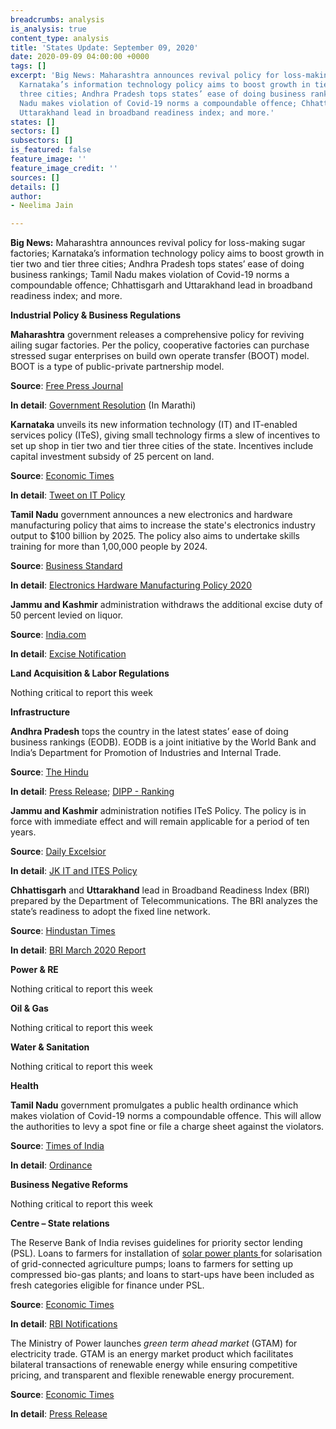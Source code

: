 ```yaml
---
breadcrumbs: analysis
is_analysis: true
content_type: analysis
title: 'States Update: September 09, 2020'
date: 2020-09-09 04:00:00 +0000
tags: []
excerpt: 'Big News: Maharashtra announces revival policy for loss-making sugar factories;
  Karnataka’s information technology policy aims to boost growth in tier two and tier
  three cities; Andhra Pradesh tops states’ ease of doing business rankings; Tamil
  Nadu makes violation of Covid-19 norms a compoundable offence; Chhattisgarh and
  Uttarakhand lead in broadband readiness index; and more.'
states: []
sectors: []
subsectors: []
is_featured: false
feature_image: ''
feature_image_credit: ''
sources: []
details: []
author:
- Neelima Jain

---
```

**Big News:** Maharashtra announces revival policy for loss-making sugar factories; Karnataka’s information technology policy aims to boost growth in tier two and tier three cities; Andhra Pradesh tops states’ ease of doing business rankings; Tamil Nadu makes violation of Covid-19 norms a compoundable offence; Chhattisgarh and Uttarakhand lead in broadband readiness index; and more.

**Industrial Policy & Business Regulations**

**Maharashtra** government releases a comprehensive policy for reviving ailing sugar factories. Per the policy, cooperative factories can purchase stressed sugar enterprises on build own operate transfer (BOOT) model. BOOT is a type of public-private partnership model.

**Source**: [Free Press Journal](https://www.freepressjournal.in/mumbai/maharashtra-government-to-revive-sick-sugar-factories)

**In detail**: [Government Resolution](https://www.maharashtra.gov.in/1145/Government-Resolutions) (In Marathi)

**Karnataka** unveils its new information technology (IT) and IT-enabled services policy (ITeS), giving small technology firms a slew of incentives to set up shop in tier two and tier three cities of the state. Incentives include capital investment subsidy of 25 percent on land.

**Source**: [Economic Times](https://economictimes.indiatimes.com/tech/ites/small-is-beautiful-karnatakas-new-it-policy-offers-sops-for-co-working-spaces-tech-firms-away-from-bengaluru/articleshow/77923713.cms)

**In detail**: [Tweet on IT Policy](https://twitter.com/drashwathcn/status/1301538156152463361?s=20)

**Tamil Nadu** government announces a new electronics and hardware manufacturing policy that aims to increase the state's electronics industry output to $100 billion by 2025. The policy also aims to undertake skills training for more than 1,00,000 people by 2024.

**Source**: [Business Standard](https://www.business-standard.com/article/economy-policy/tamil-nadu-govt-releases-policy-for-electronics-hardware-manufacturing-120090700360_1.html)

**In detail**: [Electronics Hardware Manufacturing Policy 2020](https://www.thehindu.com/news/resources/article32540081.ece/binary/TNElectronicsHardwareManufacturing-policy.pdf)

**Jammu and Kashmir** administration withdraws the additional excise duty of 50 percent levied on liquor.

**Source**: [India.com](https://www.india.com/news/india/j-k-administration-introduces-new-excise-policy-withdraws-50-corona-tax-on-liquor-4128371/)

**In detail**: [Excise Notification](http://jkexcise.nic.in/DOCUMENTS/Ord%2083%20EC%20Annexure.pdf)

**Land Acquisition & Labor Regulations**

Nothing critical to report this week

**Infrastructure**

**Andhra Pradesh** tops the country in the latest states’ ease of doing business rankings (EODB). EODB is a joint initiative by the World Bank and India’s Department for Promotion of Industries and Internal Trade.

**Source**: [The Hindu](https://www.thehindu.com/news/national/andhra-pradesh/andhra-pradesh-tops-in-ease-of-doing-business-rankings/article32530727.ece)

**In detail**: [Press Release](https://pib.gov.in/PressReleasePage.aspx?PRID=1651598); [DIPP - Ranking](https://eodb.dipp.gov.in/)

**Jammu and Kashmir** administration notifies ITeS Policy. The policy is in force with immediate effect and will remain applicable for a period of ten years.

**Source**: [Daily Excelsior](https://www.dailyexcelsior.com/govt-notifies-policy-to-use-it-as-engine-for-sustainable-growth-of-economy/)

**In detail**: [JK IT and ITES Policy](http://jkit.nic.in/ORDERS/2020-08-21%20J&K%20IT-ITeS%20Policy%202020..pdf)

**Chhattisgarh** and **Uttarakhand** lead in Broadband Readiness Index (BRI) prepared by the Department of Telecommunications. The BRI analyzes the state’s readiness to adopt the fixed line network.

**Source**: [Hindustan Times](https://www.hindustantimes.com/india-news/chhattisgarh-uttarakhand-lead-in-broadband-readiness-index/story-6V6WkPcMVHg0wDBVHCphGI.html)

**In detail**: [BRI March 2020 Report](https://icrier.org/pdf/2-March-2020/BRI.pdf)

**Power & RE**

Nothing critical to report this week

**Oil & Gas**

Nothing critical to report this week

**Water & Sanitation**

Nothing critical to report this week

**Health**

**Tamil Nadu** government promulgates a public health ordinance which makes violation of Covid-19 norms a compoundable offence. This will allow the authorities to levy a spot fine or file a charge sheet against the violators.

**Source**: [Times of India](https://timesofindia.indiatimes.com/city/chennai/covid-19-in-tamil-nadu-ordinance-promulgated-to-protect-health-workers-from-violence/articleshow/77933534.cms)

**In detail**: [Ordinance](https://www.tnrajbhavan.gov.in/PressReleases/2020/PR040920-2.pdf)

**Business Negative Reforms**

Nothing critical to report this week

**Centre – State relations**

The Reserve Bank of India revises guidelines for priority sector lending (PSL). Loans to farmers for installation of [solar power plants ](https://www.saurenergy.com/solar-energy-news/reil-tenders-3-5-mw-solar-power-plants-maharashtra)for solarisation of grid-connected agriculture pumps; loans to farmers for setting up compressed bio-gas plants; and loans to start-ups have been included as fresh categories eligible for finance under PSL.

**Source**: [Economic Times](https://energy.economictimes.indiatimes.com/news/renewable/boost-for-renewable-energy-rbi-issues-revised-priority-sector-lending-guidelines/77930948)

**In detail**: [RBI Notifications](https://www.rbi.org.in/scripts/NotificationUser.aspx?Id=11959&Mode=0)

The Ministry of Power launches _green term ahead market_ (GTAM) for electricity trade. GTAM is an energy market product which facilitates bilateral transactions of renewable energy while ensuring competitive pricing, and transparent and flexible renewable energy procurement.

**Source**: [Economic Times](https://energy.economictimes.indiatimes.com/news/renewable/r-k-singh-launches-green-term-ahead-market/77881975)

**In detail**: [Press Release](https://pib.gov.in/PressReleasePage.aspx?PRID=1650384)